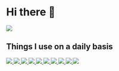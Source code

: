 # Hi there 👋

<p align="left">
<a href="https://github.com/berdi00/readme-components">
<img  src="https://readme-components.vercel.app/api?component=text&text=IM%20BERDIMYRAT&fill=black">
</a>
</p>

## Things I use on a daily basis

<p align="left">  
<a href="https://github.com/berdi00/readme-components">
 <img  src="https://readme-components.vercel.app/api?component=logo&fill=black&logo=react&animation=spin&svgfill=15d8fe">  
 </a>
   <a href="https://github.com/berdi00/readme-components">
<img  src="https://readme-components.vercel.app/api?component=logo&fill=black&logo=typescript&svgfill=2d79c7">
</a>
  <a href="https://github.com/berdi00/readme-components">
<img  src="https://readme-components.vercel.app/api?component=logo&fill=black&logo=webpack&svgfill=8ed5fa">
</a>
 <a href="https://github.com/berdi00/readme-components">
 <img  src="https://readme-components.vercel.app/api?component=logo&fill=black&logo=node.js&svgfill=659b60">
</a>
<a href="https://github.com/berdi00/readme-components">
<img  src="https://readme-components.vercel.app/api?component=logo&fill=black&logo=react-native&svgfill=df5c43">  
</a>
<a href="https://github.com/berdi00/readme-components">
<img  src="https://readme-components.vercel.app/api?component=logo&fill=black&logo=sass&svgfill=cd6799">
</a>

<a href="https://github.com/berdi00/readme-components">
<img  src="https://readme-components.vercel.app/api?component=logo&fill=black&logo=html5&svgfill=f06629">
</a>
<a href="https://github.com/berdi00/readme-components">
<img  src="https://readme-components.vercel.app/api?component=logo&fill=black&logo=javascript&svgfill=f6df1c">
</a>
<a href="https://github.com/berdi00/readme-components">
<img  src="https://readme-components.vercel.app/api?component=logo&fill=black&logo=CSS3&svgfill=028dd1">
</a>
<a href="https://github.com/berdi00/readme-components">
<img  src="https://readme-components.vercel.app/api?component=logo&fill=black&logo=github">
</a>
</p>
